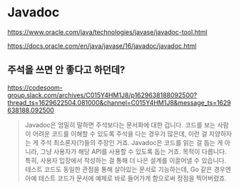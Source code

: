 # Javadoc

<https://www.oracle.com/java/technologies/javase/javadoc-tool.html>

<https://docs.oracle.com/en/java/javase/16/javadoc/javadoc.html>

## 주석을 쓰면 안 좋다고 하던데?

https://codesoom-group.slack.com/archives/C015Y4HM1J8/p1629638188092500?thread_ts=1629622504.081000&channel=C015Y4HM1J8&message_ts=1629638188.092500

> Javadoc은 엄밀히 말하면 주석보다는 문서화에 대한 겁니다.
> 코드를 보는 사람이 어려운 코드를 이해할 수 있도록 주석을 다는 경우가 많은데,
> 이런 걸 지양하자는 게 주석 최소론자(?)들의 주장인 거죠.
> Javadoc은 코드를 읽는 걸 돕는 게 아니라,
> 그냥 사용자가 해당 API를 사용할 수 있도록 돕는 거죠.
> 목적이 다릅니다.
> 특히, 사용자 입장에서 작성하는 걸 통해 더 나은 설계를 이끌어낼 수 있습니다.
> 테스트 코드도 동일한 관점을 통해 살아있는 문서로 기능하는데,
> Go 같은 경우엔 아예 테스트 코드가 문서에 예제로 바로 들어가게 함으로써
> 정점을 찍어버렸죠.
